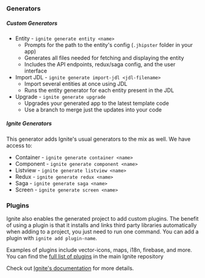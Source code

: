### Generators

##### Custom Generators
 - Entity - `ignite generate entity <name>`
    - Prompts for the path to the entity's config (`.jhipster` folder in your app)
    - Generates all files needed for fetching and displaying the entity
    - Includes the API endpoints, redux/saga config, and the user interface
 - Import JDL - `ignite generate import-jdl <jdl-filename>`
    - Import several entities at once using JDL
    - Runs the entity generator for each entity present in the JDL
 - Upgrade - `ignite generate upgrade`
    - Upgrades your generated app to the latest template code
    - Use a branch to merge just the updates into your code
 
##### Ignite Generators
This generator adds Ignite's usual generators to the mix as well.  We have access to:
 - Container - `ignite generate container <name>`
 - Component - `ignite generate component <name>`
 - Listview - `ignite generate listview <name>`
 - Redux - `ignite generate redux <name>`
 - Saga - `ignite generate saga <name>`
 - Screen - `ignite generate screen <name>`
 
### Plugins

Ignite also enables the generated project to add custom plugins.  The benefit of using a plugin is that it installs and links 
third party libraries automatically when adding to a project, you just need to run one command.  You can add a plugin with 
`ignite add plugin-name`.  

Examples of plugins include vector-icons, maps, i18n, firebase, and more.  You can find the [full list
of plugins](https://github.com/infinitered/ignite/blob/master/PLUGINS.md) in the main Ignite repository

Check out [Ignite's documentation](https://github.com/infinitered/ignite/tree/master/docs) for more details. 
